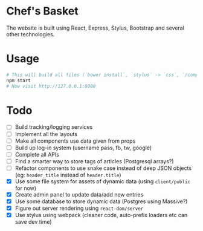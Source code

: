 # Chef's Basket
The website is built using React, Express, Stylus, Bootstrap and several other technologies.

# Usage
```bash
# This will build all files (`bower install`, `stylus` -> `css`, `/components` -> `bundle.js`) and start the server
npm start
# Now visit http://127.0.0.1:8080
```

# Todo
* [ ] Build tracking/logging services
* [ ] Implement all the layouts
* [ ] Make all components use data given from props
* [ ] Build up log-in system (username pass, fb, tw, google)
* [ ] Complete all APIs
* [ ] Find a smarter way to store tags of articles (Postgresql arrays?)
* [ ] Refactor components to use snake case instead of deep JSON objects (eg: `header_title` instead of `header.title`)
* [x] Use some file system for assets of dynamic data (using `client/public` for now)
* [x] Create admin panel to update data/add new entries
* [x] Use some database to store dynamic data (Postgres using Massive?)
* [x] Figure out server rendering using `react-dom/server`
* [x] Use stylus using webpack (cleaner code, auto-prefix loaders etc can save dev time)
